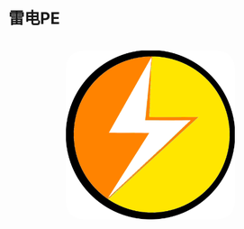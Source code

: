 # 雷电PE
<h1 align="center">
  <img src="https://raw.githubusercontent.com/yiont/LightPE/main/light.png" alt="LightPE" width="300" style="border-radius: 30px">
</h1>
